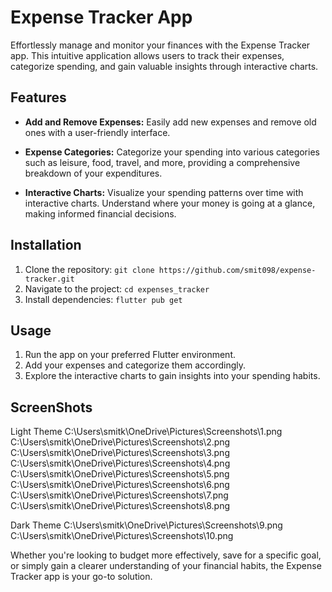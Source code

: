 # Expense Tracker App

Effortlessly manage and monitor your finances with the Expense Tracker app. This intuitive application allows users to track their expenses, categorize spending, and gain valuable insights through interactive charts.

## Features

- **Add and Remove Expenses:** Easily add new expenses and remove old ones with a user-friendly interface.

- **Expense Categories:** Categorize your spending into various categories such as leisure, food, travel, and more, providing a comprehensive breakdown of your expenditures.

- **Interactive Charts:** Visualize your spending patterns over time with interactive charts. Understand where your money is going at a glance, making informed financial decisions.

## Installation

1. Clone the repository: `git clone https://github.com/smit098/expense-tracker.git`
2. Navigate to the project: `cd expenses_tracker`
3. Install dependencies: `flutter pub get`

## Usage

1. Run the app on your preferred Flutter environment.
2. Add your expenses and categorize them accordingly.
3. Explore the interactive charts to gain insights into your spending habits.

## ScreenShots

Light Theme
C:\Users\smitk\OneDrive\Pictures\Screenshots\1.png
C:\Users\smitk\OneDrive\Pictures\Screenshots\2.png
C:\Users\smitk\OneDrive\Pictures\Screenshots\3.png
C:\Users\smitk\OneDrive\Pictures\Screenshots\4.png
C:\Users\smitk\OneDrive\Pictures\Screenshots\5.png
C:\Users\smitk\OneDrive\Pictures\Screenshots\6.png
C:\Users\smitk\OneDrive\Pictures\Screenshots\7.png
C:\Users\smitk\OneDrive\Pictures\Screenshots\8.png

Dark Theme
C:\Users\smitk\OneDrive\Pictures\Screenshots\9.png
C:\Users\smitk\OneDrive\Pictures\Screenshots\10.png


Whether you're looking to budget more effectively, save for a specific goal, or simply gain a clearer understanding of your financial habits, the Expense Tracker app is your go-to solution.

 
